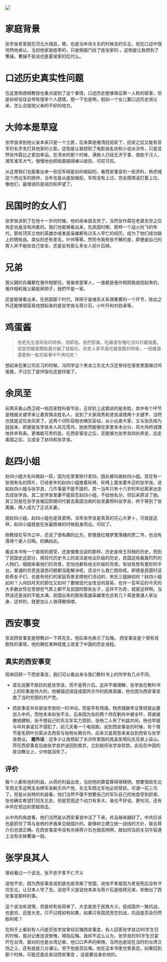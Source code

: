 ![](http://upload-images.jianshu.io/upload_images/48180-06c7dcfa9d6923e6.jpg?imageMogr2/auto-orient/strip%7CimageView2/2/w/1240)

# 家庭背景

张学良老家就在河北大城县，嗯，也是当年闯关东的时候去的东北，他在口述中很坦然地承认，当初他家是姓李的，只是倒插门给了姓张家的 。这倒是让我想到了曹操。曹操不是说也是夏侯家的后代么。

# 口述历史真实性问题
在这里杨德纲教授也重点提到了这个事情，口述历史能够保证第一人称的叙事，但是却却往往会带有很多个人感情，想一下也是啊，假如一个女儿要口述历史讲父亲，怎么会提他父亲的不好的地方。

# 大帅本是草寇

张学良讲到他父亲本来只是一个土匪，后来算是被清廷招安了，招安之后又能有官军的名字去打其他家的土匪。这倒是让我想到了电影投名状和小说水浒传，只是显然张作霖比之更加幸运。在清末的那个时候，满族人已经无济于事，借助于汉人，湘军淮军大气，慢慢地也把局面搞得难以收拾，可叹可叹。

从这里我们也能看出来一些旧军阀是如何崛起的，看西安事变的一些资料，杨虎城这个西北军的统帅，当年也是从底层做起，军校没有上过，完全摸爬滚打着上位，像他们，最值钱的是阅历和声望了。

# 民国时的女人们
张学良讲到了在他十一岁的时候，他的母亲就去世了，当然张作霖在老婆去世之后肯定也是没有闲着的。我们也能够看出来，在民国时期，那样一个战火纷飞的年代，那些顶天立地的英雄亦或者是枭雄都有过夫人早亡的经历，成为了他们成功路上的牺牲品。类似的还有老毛，叶帅等等。然而令我有些不解的是，即便是自己的男人并不能给自己安全，还是会有那么多女人前仆后继。

# 兄弟
我父親的兵權都在張作相那兒，我後來當軍人，一直都是張作相把我提拔起來的，張作相和我父親是拜把子，我們不是一家。

还是能够看出来，在民国那个时代，拜把子是维系关系很重要的一个环节，除此之外还能够很容易地想起来的是张学良与蒋介石，小叶丹和刘伯承等。

# 鸡蛋酱
> 他老先生當師長的時候，很節儉。我們那裏，吃雞蛋有種吃法叫炒雞蛋醬，就是把雞蛋擱點醬炒鹹了就飯吃，他老人家早晨吃雞蛋醬的時候，一個雞蛋還要剩一點兒留著中午再吃呢！


想起来在某公司实习的时候，冯同学这个黑龙江东北大汉还曾经在宿舍里面做过鸡蛋酱，不过忘了是拌饭吃还是拌面了。



# 余凤至

前两天看山西卫视一档百家姓科普节目，正好赶上这期说的是余姓，其中有个环节是根据关键字来让嘉宾猜余姓名人，说到了大家闺秀和贤良淑德两个关键字，当然也就是这位余凤至了。这两个词形容她也确实妥帖，从小出身大家，又与张氏结为娃娃亲，即便是张学良本人风花雪月，她依然能够在家里本本分分，将大帅府调理地井井有条。更难能可贵的是，在西安事变之后，还能够为张学良四处奔走，远走美国之后，又成全了赵四和张学良。

# 赵四小姐
赵四小姐大名叫做赵一荻，因为在家里排行老四，因此被叫做赵四小姐。现在有一张很有名的照片，已经老年的赵四小姐推着轮椅，轮椅上面坐着年迈的张学良。说起赵四小姐与张学良，几件事是不能不提的，其一当年只有十六岁的年纪离家出走去找张学良。其二张学良发妻不能容忍赵四小姐，不给他名分，但后来原谅了她。其三则是在张学良被囚禁期间代替去美国治病的张发妻照料张学良，终于等到了张离婚，两人成为了正式夫妻。

提赵四小姐，赵四小姐也是真爱啊，当年张学良是真真的花心大萝卜，可就是这样，赵四小姐就是在张最困难的时候挺身而出。可叹了。

杨教授在写作之中，还说了很有趣的比方，即便是红楼梦里落魄的贾二爷，也没有落得个美人归啊。的确如此。

看这本书有一个直观的感受，还是像鲁迅说的那样，历史是帝王将相的历史，而到了民国史这部分，用现代历史书上的说法是地主阶级的历史，民国这些轰轰烈烈的人物们，细细来看他们的背景，恐怕也都有地主阶级的背景。有钱有势有更好的平台，普通的农民连温饱问题都没能解决呢，还谈什么救亡图存呢。即便是民国时这些奇女子们，也是有他们的家庭背景支撑他们活动的，宋氏三姐妹如何？赵四小姐如何？人间四月天的那位又如何？要做现代女性谈何容易，也许一百年后的今天的大多数女性在思想在气质上都不及民国时那些女子，这并不为奇，就是这样啊。当然话还是说的不能太满，民国出来的那些英雄枭雄里也总有几个真是普通人家出身，这样的，就更加让人值得敬佩喽。

# 西安事变

张说西安事变是想教训一下蒋先生，他后来也表示了后悔。
西安事变是个很有戏剧性的事情，他的确在某种程度上改变了中国的历史进程。

## 真实的西安事变
简单回顾一下西安事变，我们可以看出来与我们教科书上的所学有几点不同。

- 首先说要不抵抗的是张学良，而不是蒋介石。这并不难理解，张学良在教科书上的形象是伟大的，他被描述成促成国共合作的民族英雄，他也因为西安事变救了当时穷困的共产党。

- 西安事变并非是张学良的一时冲动，而是早有预谋。杨虎城据考证曾经提出要加入中共，而他本来和张不合，后来因为张的两个师在剿共中被全歼，蒋直接撤销建制，张不想自己的东北军实力受损，张杨二人有了利益共同。杨也早就与中共承诺互不侵犯了。前几天看一个电视剧，说到西安事变的时候，有个情节是毛把叶剑英派去西安与张杨长期合作。后来又是周恩来亲自到西安与张学良商议。
**题外话**：这多少让我想起了水浒传里面的晁盖吴用阮氏兄弟上梁山。
蒋在西安事变后由张学良护送回到南京，立刻就将张学良软禁。此后在中国的政治舞台上，少帅就消失了。


## 评价

每个人都有他的利益，从蒋的利益出发，当初他的算盘算得很精明，想要借助东北军西北军这两支杂牌军来剿灭共产党，东北军西北军也必将受损。可谓一石三鸟了。但是从张杨的利益看，他们当然不傻不想要自己的军队自己的地盘受到损害。张也确实希望打回东北去，但是究竟这个动力有多大，谁也不好说。更何况，还有中共在旁边的旁敲侧击。

从中共的角度看，他们当然是从西安事变中活了下来，并且越来越好了。中共应该也是抓住了蒋与张杨的矛盾来见缝插针的。能够树立建立统一战线的方针，联合蒋介石也很正确。在西安事变中没有杀掉蒋介石也很高明啊，就如同当初关羽华容道上没有杀掉曹操一般。

# 张学良其人

曾经看过一个说法，张不忠不孝不仁不义

说他不忠，因为西安事变说到底也是背叛了党国，说他不孝是因为老爸死后没有守住东北，让日本人夺了去。说他不义是说他本来与蒋介石是结拜兄弟，却做出了西安事变那样的事。

这个说法有道理，但是却有些简单了，大忠是忠于民族大义，促成国共一致抗战，也是忠，还是大忠。只不过假如有如果，如果只有国民党在抗战，抗战是否会仍然胜利呢？

在知乎上看到有人问是否张学良曾经后悔西安事变，有人回答张学良过90岁生日的时候，面对记者连说惭愧，暗指后悔。我却不这么认为，张学良的90岁生日宴开在台湾，面对的也是台湾记者，他口口声声的惭愧，当然也是现在当时的台湾立场之上，还有就是几分谦让。至于他是否后悔，他在这本书里也曾表态，如果回到那个时候，可能还是会发动西安事变 ，这是要设身处地的。


